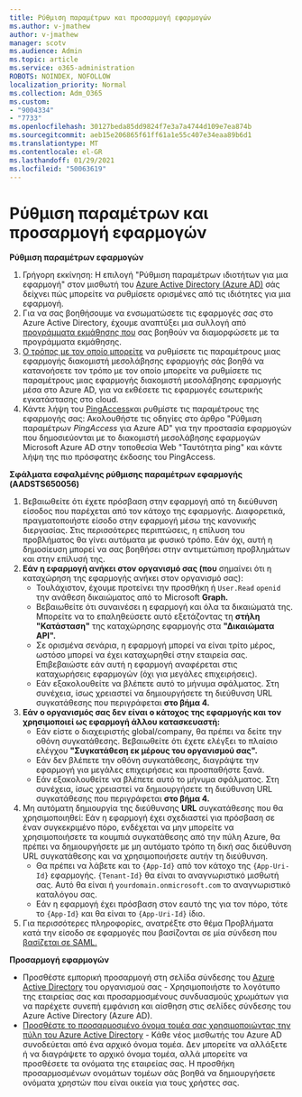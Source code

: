 ```yaml
---
title: Ρύθμιση παραμέτρων και προσαρμογή εφαρμογών
ms.author: v-jmathew
author: v-jmathew
manager: scotv
ms.audience: Admin
ms.topic: article
ms.service: o365-administration
ROBOTS: NOINDEX, NOFOLLOW
localization_priority: Normal
ms.collection: Adm_O365
ms.custom:
- "9004334"
- "7733"
ms.openlocfilehash: 30127beda85dd9824f7e3a7a4744d109e7ea874b
ms.sourcegitcommit: aeb15e206865f61ff61a1e55c407e34eaa89b6d1
ms.translationtype: MT
ms.contentlocale: el-GR
ms.lasthandoff: 01/29/2021
ms.locfileid: "50063619"
---
```

# <a name="configure-and-customize-applications"></a>Ρύθμιση παραμέτρων και προσαρμογή εφαρμογών

**Ρύθμιση παραμέτρων εφαρμογών**

1. Γρήγορη εκκίνηση: Η επιλογή "Ρύθμιση παραμέτρων ιδιοτήτων για μια εφαρμογή" στον μισθωτή του [Azure Active Directory (Azure AD)](https://docs.microsoft.com/azure/active-directory/manage-apps/add-application-portal-configure) σάς δείχνει πώς μπορείτε να ρυθμίσετε ορισμένες από τις ιδιότητες για μια εφαρμογή.
2. Για να σας βοηθήσουμε να ενσωματώσετε τις εφαρμογές σας στο Azure Active Directory, έχουμε αναπτύξει μια συλλογή από [προγράμματα εκμάθησης που](https://docs.microsoft.com/azure/active-directory/saas-apps/tutorial-list) σας βοηθούν να διαμορφώσετε με τα προγράμματα εκμάθησης.
3. [Ο τρόπος με τον οποίο μπορείτε](https://docs.microsoft.com/azure/active-directory/manage-apps/application-proxy-config-how-to) να ρυθμίσετε τις παραμέτρους μιας εφαρμογής διακομιστή μεσολάβησης εφαρμογής σάς βοηθά να κατανοήσετε τον τρόπο με τον οποίο μπορείτε να ρυθμίσετε τις παραμέτρους μιας εφαρμογής διακομιστή μεσολάβησης εφαρμογής μέσα στο Azure AD, για να εκθέσετε τις εφαρμογές εσωτερικής εγκατάστασης στο cloud.
4. Κάντε λήψη του [PingAccess](https://docs.microsoft.com/azure/active-directory/manage-apps/application-proxy-ping-access-publishing-guide#download-pingaccess-and-configure-your-application)και ρυθμίστε τις παραμέτρους της εφαρμογής σας: Ακολουθήστε τις οδηγίες στο άρθρο "Ρύθμιση παραμέτρων *PingAccess* για Azure AD" για την προστασία εφαρμογών που δημοσιεύονται με το διακομιστή μεσολάβησης εφαρμογών Microsoft Azure AD στην τοποθεσία Web "Ταυτότητα ping" και κάντε λήψη της πιο πρόσφατης έκδοσης του PingAccess.

**Σφάλματα εσφαλμένης ρύθμισης παραμέτρων εφαρμογής (AADSTS650056)**

1. Βεβαιωθείτε ότι έχετε πρόσβαση στην εφαρμογή από τη διεύθυνση είσοδος που παρέχεται από τον κάτοχο της εφαρμογής. Διαφορετικά, πραγματοποιήστε είσοδο στην εφαρμογή μέσω της κανονικής διεργασίας. Στις περισσότερες περιπτώσεις, η επίλυση του προβλήματος θα γίνει αυτόματα με φυσικό τρόπο. Εάν όχι, αυτή η δημοσίευση μπορεί να σας βοηθήσει στην αντιμετώπιση προβλημάτων και στην επίλυσή της.
2. **Εάν η εφαρμογή ανήκει στον οργανισμό σας (που** σημαίνει ότι η καταχώρηση της εφαρμογής ανήκει στον οργανισμό σας):
    - Τουλάχιστον, έχουμε προτείνει την προσθήκη ή `User.Read` `openid` την ανάθεση δικαιώματος από το Microsoft **Graph.**
    - Βεβαιωθείτε ότι συναινέσει η εφαρμογή και όλα τα δικαιώματά της. Μπορείτε να το επαληθεύσετε αυτό εξετάζοντας τη **στήλη "Κατάσταση"** της καταχώρησης εφαρμογής στα **"Δικαιώματα API".**
    - Σε ορισμένα σενάρια, η εφαρμογή μπορεί να είναι τρίτο μέρος, ωστόσο μπορεί να έχει καταχωρηθεί στην εταιρεία σας. Επιβεβαιώστε εάν αυτή η εφαρμογή αναφέρεται στις καταχωρήσεις εφαρμογών (όχι για μεγάλες επιχειρήσεις).
    - Εάν εξακολουθείτε να βλέπετε αυτό το μήνυμα σφάλματος. Στη συνέχεια, ίσως χρειαστεί να δημιουργήσετε τη διεύθυνση URL συγκατάθεσης που περιγράφεται **στο βήμα 4.**
3. **Εάν ο οργανισμός σας δεν είναι ο κάτοχος της εφαρμογής και τον χρησιμοποιεί ως εφαρμογή άλλου κατασκευαστή:**
    - Εάν είστε ο διαχειριστής global/company, θα πρέπει να δείτε την οθόνη συγκατάθεσης. Βεβαιωθείτε ότι έχετε ελέγξει το πλαίσιο ελέγχου **"Συγκατάθεση εκ μέρους του οργανισμού σας".**
    - Εάν δεν βλέπετε την οθόνη συγκατάθεσης, διαγράψτε την εφαρμογή για μεγάλες επιχειρήσεις και προσπαθήστε ξανά.
    - Εάν εξακολουθείτε να βλέπετε αυτό το μήνυμα σφάλματος. Στη συνέχεια, ίσως χρειαστεί να δημιουργήσετε τη διεύθυνση URL συγκατάθεσης που περιγράφεται **στο βήμα 4.**
4. Μη αυτόματη δημιουργία της διεύθυνσης **URL** συγκατάθεσης που θα χρησιμοποιηθεί: Εάν η εφαρμογή έχει σχεδιαστεί για πρόσβαση σε έναν συγκεκριμένο πόρο, ενδέχεται να μην μπορείτε να χρησιμοποιήσετε τα κουμπιά συγκατάθεσης από την πύλη Azure, θα πρέπει να δημιουργήσετε με μη αυτόματο τρόπο τη δική σας διεύθυνση URL συγκατάθεσης και να χρησιμοποιήσετε αυτήν τη διεύθυνση.
    - Θα πρέπει να λάβετε και το `{App-Id}` από τον κάτοχο της `{App-Uri-Id}` εφαρμογής. `{Tenant-Id}` θα είναι το αναγνωριστικό μισθωτή σας. Αυτό θα είναι ή `yourdomain.onmicrosoft.com` το αναγνωριστικό καταλόγου σας.
    - Εάν η εφαρμογή έχει πρόσβαση στον εαυτό της για τον πόρο, τότε το `{App-Id}` και θα είναι το `{App-Uri-Id}` ίδιο.
5. Για περισσότερες πληροφορίες, ανατρέξτε στο θέμα Προβλήματα κατά την είσοδο σε εφαρμογές που βασίζονται σε μία σύνδεση που [βασίζεται σε SAML.](https://docs.microsoft.com/azure/active-directory/manage-apps/application-sign-in-problem-federated-sso-gallery#misconfigured-application)

**Προσαρμογή εφαρμογών**

- Προσθέστε εμπορική προσαρμογή στη σελίδα σύνδεσης του [Azure Active Directory](https://docs.microsoft.com/azure/active-directory/fundamentals/customize-branding) του οργανισμού σας - Χρησιμοποιήστε το λογότυπο της εταιρείας σας και προσαρμοσμένους συνδυασμούς χρωμάτων για να παρέχετε συνεπή εμφάνιση και αίσθηση στις σελίδες σύνδεσης του Azure Active Directory (Azure AD).
- [Προσθέστε το προσαρμοσμένο όνομα τομέα σας χρησιμοποιώντας την πύλη του Azure Active Directory](https://docs.microsoft.com/azure/active-directory/fundamentals/add-custom-domain) - Κάθε νέος μισθωτής του Azure AD συνοδεύεται από ένα αρχικό όνομα τομέα. Δεν μπορείτε να αλλάξετε ή να διαγράψετε το αρχικό όνομα τομέα, αλλά μπορείτε να προσθέσετε τα ονόματα της εταιρείας σας. Η προσθήκη προσαρμοσμένων ονομάτων τομέων σάς βοηθά να δημιουργήσετε ονόματα χρηστών που είναι οικεία για τους χρήστες σας.
